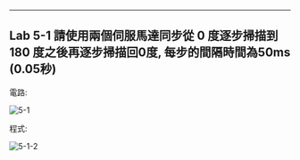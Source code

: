 ____
Lab 5-1 請使用兩個伺服馬達同步從 0 度逐步掃描到 180 度之後再逐步掃描回0度, 每步的間隔時間為50ms (0.05秒)
----
電路:

![5-1](https://user-images.githubusercontent.com/89326999/138577111-c022760a-5909-4580-a0ba-ac89c71c9330.png)

程式:

![5-1-2](https://user-images.githubusercontent.com/89326999/138577118-f76ce9df-e570-46b7-8807-b20f49b689ac.png)
